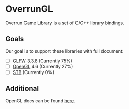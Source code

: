 # OverrunGL

Overrun Game Library is a set of C/C++ library bindings.

## Goals

Our goal is to support these libraries with full document:

- [ ] [GLFW](https://www.glfw.org/) 3.3.8 (Currently 75%)
- [ ] [OpenGL](https://www.khronos.org/opengl/) 4.6 (Currently 27%)
- [ ] [STB](https://github.com/nothings/stb) (Currently 0%)

## Additional

OpenGL docs can be found [here](https://docs.gl/).
